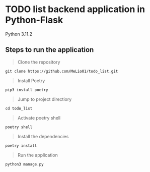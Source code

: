 # TODO list backend application in Python-Flask 
Python 3.11.2
## Steps to run the application

> Clone the repository

    git clone https://github.com/MeLio01/todo_list.git

> Install Poetry

    pip3 install poetry
      
> Jump to project directiory

    cd todo_list
    
> Activate poetry shell

    poetry shell
      
> Install the dependencies

    poetry install

> Run the application

    python3 manage.py